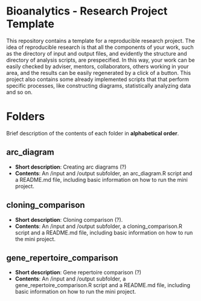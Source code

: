 # Bioanalytics - Research Project Template
This repository contains a template for a reproducible research project. The idea of reproducible research is that all the components of your work, such as the directory of input and output files, and evidently the structure and directory of analysis scripts, are prespecified. In this way, your work can be easily checked by adviser, mentors, collaborators, others working in your area, and the results can be easily regenerated by a click of a button.
This project also contains some already implemented scripts that that perform specific processes, like constructing diagrams, statistically analyzing data and so on.

# Folders
Brief description of the contents of each folder in **alphabetical order**. 

## arc_diagram
- **Short description**: Creating arc diagrams (?)
- **Contents**: An /input and /output subfolder, an arc_diagram.R script and a README.md file, including basic information on how to run the mini project.

## cloning_comparison
- **Short description**: Cloning comparison (?).
- **Contents**: An /input and /output subfolder, a cloning_comparison.R script and a README.md file, including basic information on how to run the mini project.

## gene_repertoire_comparison
- **Short description**: Gene repertoire comparison (?)
- **Contents**: An /input and /output subfolder, a gene_repertoire_comparison.R script and a README.md file, including basic information on how to run the mini project.
